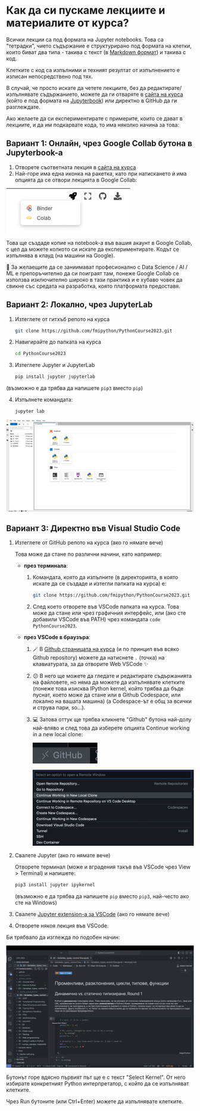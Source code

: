 # Как да си пускаме лекциите и материалите от курса?

Всички лекции са под формата на Jupyter notebooks. Това са "тетрадки", чието съдържание е структурирано под формата на клетки, които биват два типа - такива с текст (в [Markdown формат](https://www.markdownguide.org/basic-syntax/)) и такива с код.

Клетките с код са изпълними и техният резултат от изпълнението е изписан непосредствено под тях.

В случай, че просто искате да четете лекциите, без да редактирате/изпълнявате съдържанието, можете да ги отваряте в [сайта на курса](https://fmipython.github.io/PythonCourse2023/README.html) (който е под формата на [Jupyterbook](https://jupyterbook.org/en/stable/intro.html)) или директно в GitHub да ги разглеждате.

Ако желаете да си експериментирате с примерите, които се дават в лекциите, и да им подкарвате кода, то има няколко начина за това:

## Вариант 1: Онлайн, чрез Google Collab бутона в Jupyterbook-a

1. Отворете съответната лекция в [сайта на курса](https://fmipython.github.io/PythonCourse2023/README.html)
2. Най-горе има една иконка на ракетка, като при натискането ѝ има опцията да се отвори лекцията в Google Collab:

![Collab light button](assets/collab-light.png)

Това ще създаде копие на notebook-a във вашия акаунт в Google Collab, с цел да можете колкото си искате да експериментирате. Кодът се изпълнява в клауд (на машини на Google).

🚀 За желаещите да се заниимават професионално с Data Science / AI / ML е препоръчително да си поиграят там, понеже Google Collab се използва изключително широко в тази практика и е хубаво човек да свикне със средата на разработка, която платформата предоставя.

## Вариант 2: Локално, чрез JupyterLab

1. Изтеглете от гитхъб репото на курса
    ```bash
    git clone https://github.com/fmipython/PythonCourse2023.git
    ```

2. Навигирайте до папката на курса
    ```bash
    cd PythonCourse2023
    ```

3. Изтеглете Jupyter и JupyterLab
    ```bash
    pip install jupyter jupyterlab
    ```
(възможно е да трябва да напишете `pip3` вместо `pip`)

4. Изпълнете командата: 
    ```bash
    jupyter lab
    ```

![Jupyter](assets/jupyter.png)

## Вариант 3: Директно във Visual Studio Code

1. Изтеглете от GitHub репото на курса (ако го нямате вече) 

    Това може да стане по различни начини, като например:
    * **през терминала**:
        1. Командата, която да изпълните (в директорията, в която искате да се създаде и изтегли папката на курса) е:
            ```bash
            git clone https://github.com/fmipython/PythonCourse2023.git
            ```
        2. След което отворете във VSCode папката на курса. Това може да стане или чрез графичния интерфейс, или (ако сте добавили VSCode във PATH) чрез командата `code PythonCourse2023`.

    * **през VSCode в браузъра**:
        1. 🪄 В [Github страницата на курса](https://github.com/fmipython/PythonCourse2023) (и по принцип във всяко Github repository) можете да натиснете `.` (точка) на клавиатурата, за да отворите Web VSCode ✨ 
        2. 😕 В него ще можете да гледате и редактирате съдържанията на файловете, но няма да можете да изпълнявате клетките (понеже това изисква IPython kernel, който трябва да бъде пуснат, което може да стане или в Github Codespace, или локално на вашата машина) (а Codespace-ът е общ за всички и струва пари, so...). 
        3. 💻 Затова оттук ще трябва кликнете "Github" бутона най-долу най-вляво и след това да изберете опцията Continue working in a new local clone:

            ![Github](assets/github.png)

            ![New local clone](assets/new-local-clone.png)

2. Свалете Jupyter (ако го нямате вече)

    Отворете терминал (може и вградения такъв във VSCode чрез View > Terminal) и напишете:
    ```bash
    pip3 install jupyter ipykernel
    ```
    (възможно е да трябва да напишете `pip` вместо `pip3`, най-често ако сте на Windows)

3. Свалете [Jupyter extension-а за VSCode](https://marketplace.visualstudio.com/items?itemName=ms-toolsai.jupyter) (ако го нямате вече)

4. Отворете някоя лекция във VSCode.

Би трябвало да изглежда по подобен начин:

![VSCode Jupyter Notebooks](assets/vscode-jupyter.png)

Бутонът горе вдясно първият път ще е с текст "Select Kernel". От него избирате конкретният Python интерпретатор, с който да се изпълняват клетките.

Чрез Run бутоните (или Ctrl+Enter) можете да изпълнявате клетките.
